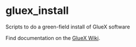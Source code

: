 # gluex_install
Scripts to do a green-field install of GlueX software

Find documentation on the [GlueX Wiki](https://halldweb.jlab.org/docs/gluex_build_web/gluex_build_web.html#SECTION000100000000000000000).
